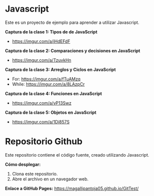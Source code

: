# Javascript

Este es un proyecto de ejemplo para aprender a utilizar Javascript.

**Captura de la clase 1: Tipos de  de JavaScript**

* https://imgur.com/a/jHdEFdF 
  
**Captura de la clase 2: Comparaciones y decisiones en JavaScript**

* https://imgur.com/a/TzuvkHn

**Captura de la clase 3: Arreglos y Ciclos en JavaScript**

* For: https://imgur.com/a/fTuAMzq
* While: https://imgur.com/a/8LAzpCr 

**Captura de la clase 4: Funciones en JavaScript**

* https://imgur.com/a/vP13Swz

**Captura de la clase 5: Objetos en JavaScript**

* https://imgur.com/a/1Di857S
  
# Repositorio Github

Este repositorio contiene el código fuente, creado utilizando Javascript.

**Cómo desplegar:**

1. Clona este repositorio.
2. Abre el archivo en un navegador web.

**Enlace a GitHub Pages:** https://magallipantoja05.github.io/GitTest/